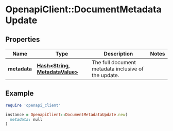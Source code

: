 # OpenapiClient::DocumentMetadataUpdate

## Properties

| Name | Type | Description | Notes |
| ---- | ---- | ----------- | ----- |
| **metadata** | [**Hash&lt;String, MetadataValue&gt;**](MetadataValue.md) | The full document metadata inclusive of the update. |  |

## Example

```ruby
require 'openapi_client'

instance = OpenapiClient::DocumentMetadataUpdate.new(
  metadata: null
)
```

